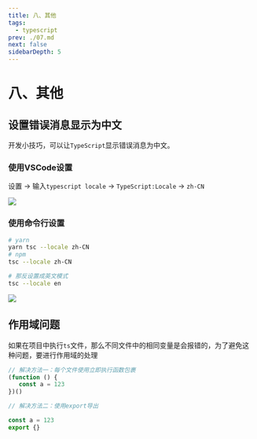 ```yaml
---
title: 八、其他
tags: 
  - typescript
prev: ./07.md
next: false
sidebarDepth: 5
---
```

# 八、其他

## 设置错误消息显示为中文
开发小技巧，可以让`TypeScript`显示错误消息为中文。
### 使用VSCode设置
设置 -> 输入`typescript locale` -> `TypeScript:Locale` -> `zh-CN`

![](https://p3-juejin.byteimg.com/tos-cn-i-k3u1fbpfcp/c2a40751823c4615867fe0f57d41a591~tplv-k3u1fbpfcp-watermark.image)

### 使用命令行设置
```bash
# yarn
yarn tsc --locale zh-CN
# npm
tsc --locale zh-CN

# 那反设置成英文模式
tsc --locale en
```
![](https://p3-juejin.byteimg.com/tos-cn-i-k3u1fbpfcp/9f32952635c64531b97fd52dae9eb3a6~tplv-k3u1fbpfcp-watermark.image)

## 作用域问题
如果在项目中执行`ts`文件，那么不同文件中的相同变量是会报错的，为了避免这种问题，要进行作用域的处理
```js
// 解决方法一：每个文件使用立即执行函数包裹
(function () {
   const a = 123 
})()

// 解决方法二：使用export导出

const a = 123
export {}
```

